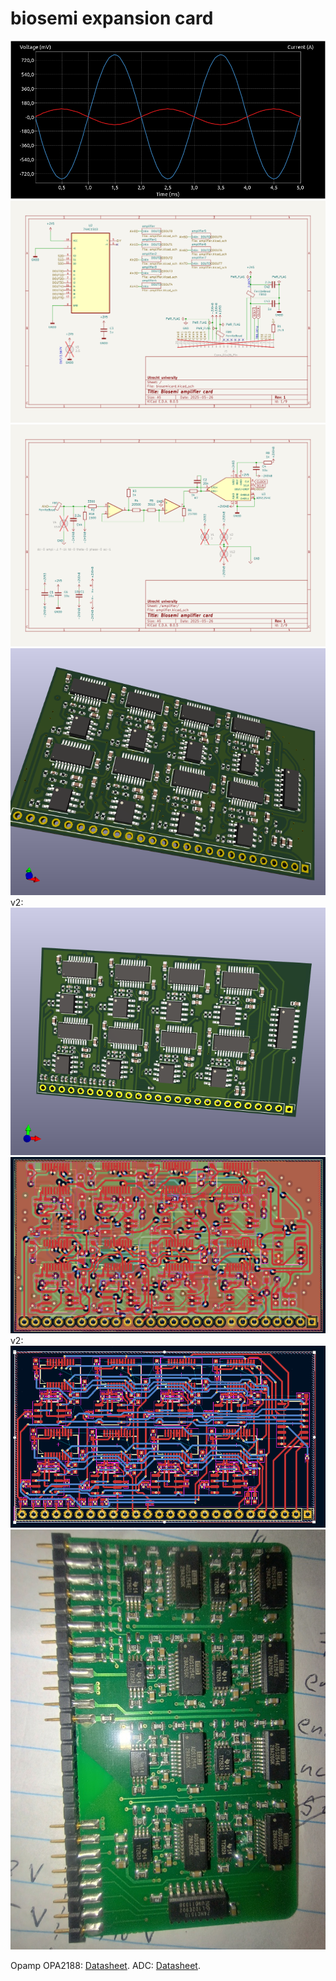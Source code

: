 # biosemi expansion card

![alt text](https://github.com/bcbergmanuu/biosemicard/blob/master/assets/100mV-17x.jpg?raw=true)
![alt text](https://github.com/bcbergmanuu/biosemicard/blob/master/assets/main-schematic.png?raw=true)
![alt text](https://github.com/bcbergmanuu/biosemicard/blob/master/assets/ampl-schematic.png?raw=true)
![alt text](https://github.com/bcbergmanuu/biosemicard/blob/master/assets/biosemicard.png?raw=true)
v2:
![alt text](https://github.com/bcbergmanuu/biosemicard/blob/master/assets/biosemicard-v2.png?raw=true)
![alt text](https://github.com/bcbergmanuu/biosemicard/blob/master/assets/biosemi-pcb-layout.png?raw=true)
v2:
![alt text](https://github.com/bcbergmanuu/biosemicard/blob/master/assets/biosemi-pcb-layout-v2.png?raw=true)
![alt text](https://github.com/bcbergmanuu/biosemicard/blob/master/assets/card-foto.jpg?raw=true)

Opamp OPA2188: [Datasheet](https://www.ti.com/lit/ds/symlink/opa2188.pdf?ts=1748075346926).
ADC: [Datasheet](https://www.ti.com/lit/ds/symlink/ads1254.pdf?ts=1747838598927).

